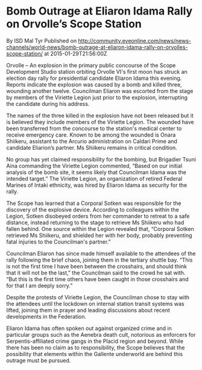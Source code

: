 # Bomb Outrage at Eliaron Idama Rally on Orvolle’s Scope Station
By ISD Mal Tyr
Published on http://community.eveonline.com/news/news-channels/world-news/bomb-outrage-at-eliaron-idama-rally-on-orvolles-scope-station/ at 2015-01-29T21:56:00Z

Orvolle – An explosion in the primary public concourse of the Scope Development Studio station orbiting Orvolle VI's first moon has struck an election day rally for presidential candidate Eliaron Idama this evening. Reports indicate the explosion was caused by a bomb and killed three, wounding another twelve. Councilman Eliaron was escorted from the stage by members of the Viriette Legion just prior to the explosion, interrupting the candidate during his address.

The names of the three killed in the explosion have not been released but it is believed they include members of the Viriette Legion. The wounded have been transferred from the concourse to the station's medical center to receive emergency care. Known to be among the wounded is Onara Shiikeru, assistant to the Arcurio administration on Caldari Prime and candidate Eliarion’s partner. Ms Shiikeru remains in critical condition.

No group has yet claimed responsibility for the bombing, but Brigadier Tsuni Aina commanding the Viriette Legion commented, “Based on our initial analysis of the bomb site, it seems likely that Councilman Idama was the intended target.” The Viriette Legion, an organization of retired Federal Marines of Intaki ethnicity, was hired by Eliaron Idama as security for the rally.

The Scope has learned that a Corporal Sotken was responsible for the discovery of the explosive device. According to colleagues within the Legion, Sotken disobeyed orders from her commander to retreat to a safe distance, instead returning to the stage to retrieve Ms Shiikeru who had fallen behind. One source within the Legion revealed that, “Corporal Sotken retrieved Ms Shiikeru, and shielded her with her body, probably preventing fatal injuries to the Councilman's partner.”

Councilman Eliaron has since made himself available to the attendees of the rally following the brief chaos, joining them in the tertiary shuttle bay. “This is not the first time I have been between the crosshairs, and should think that it will not be the last,” the Councilman said to the crowd he sat with. “But this is the first time others have been caught in those crosshairs and for that I am deeply sorry.”

Despite the protests of Viriette Legion, the Councilman chose to stay with the attendees until the lockdown on internal station transit systems was lifted, joining them in prayer and leading discussions about recent developments in the Federation.

Eliaron Idama has often spoken out against organized crime and in particular groups such as the Aenebra death cult, notorious as enforcers for Serpentis-affiliated crime gangs in the Placid region and beyond. While there has been no claim as to responsibility, the Scope believes that the possibility that elements within the Gallente underworld are behind this outrage must be pursued.

